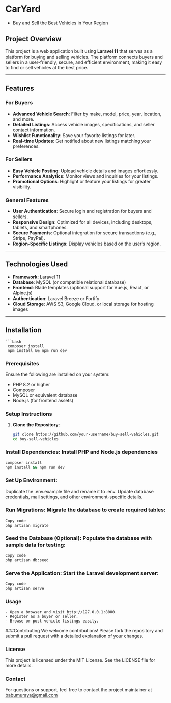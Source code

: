 #  CarYard 
  - Buy and Sell the Best Vehicles in Your Region

## Project Overview
This project is a web application built using **Laravel 11** that serves as a platform for buying and selling vehicles. The platform connects buyers and sellers in a user-friendly, secure, and efficient environment, making it easy to find or sell vehicles at the best price.

---

## Features

### For Buyers
- **Advanced Vehicle Search**: Filter by make, model, price, year, location, and more.
- **Detailed Listings**: Access vehicle images, specifications, and seller contact information.
- **Wishlist Functionality**: Save your favorite listings for later.
- **Real-time Updates**: Get notified about new listings matching your preferences.

### For Sellers
- **Easy Vehicle Posting**: Upload vehicle details and images effortlessly.
- **Performance Analytics**: Monitor views and inquiries for your listings.
- **Promotional Options**: Highlight or feature your listings for greater visibility.

### General Features
- **User Authentication**: Secure login and registration for buyers and sellers.
- **Responsive Design**: Optimized for all devices, including desktops, tablets, and smartphones.
- **Secure Payments**: Optional integration for secure transactions (e.g., Stripe, PayPal).
- **Region-Specific Listings**: Display vehicles based on the user’s region.

---

## Technologies Used
- **Framework**: Laravel 11
- **Database**: MySQL (or compatible relational database)
- **Frontend**: Blade templates (optional support for Vue.js, React, or Alpine.js)
- **Authentication**: Laravel Breeze or Fortify
- **Cloud Storage**: AWS S3, Google Cloud, or local storage for hosting images

---

## Installation
    ```bash
     composer install
     npm install && npm run dev

### Prerequisites
Ensure the following are installed on your system:
- PHP 8.2 or higher
- Composer
- MySQL or equivalent database
- Node.js (for frontend assets)

### Setup Instructions
1. **Clone the Repository**:
   ```bash
   git clone https://github.com/your-username/buy-sell-vehicles.git
   cd buy-sell-vehicles

### Install Dependencies: Install PHP and Node.js dependencies

  ```bash
composer install
npm install && npm run dev
 ``` 

### Set Up Environment:

Duplicate the .env.example file and rename it to .env.
Update database credentials, mail settings, and other environment-specific details.


### Run Migrations: Migrate the database to create required tables:

 ```bash
Copy code
php artisan migrate
 ``` 


### Seed the Database (Optional): Populate the database with sample data for testing:

 ```bash
Copy code
php artisan db:seed
 ``` 

### Serve the Application: Start the Laravel development server:

 ```bash
Copy code
php artisan serve
 ```

### Usage
    - Open a browser and visit http://127.0.0.1:8000.
    - Register as a buyer or seller.
    - Browse or post vehicle listings easily.


###Contributing
We welcome contributions! Please fork the repository and submit a pull request with a detailed explanation of your changes.




### License
This project is licensed under the MIT License. See the LICENSE file for more details.

### Contact
For questions or support, feel free to contact the project maintainer at babumuraya@gmail.com



